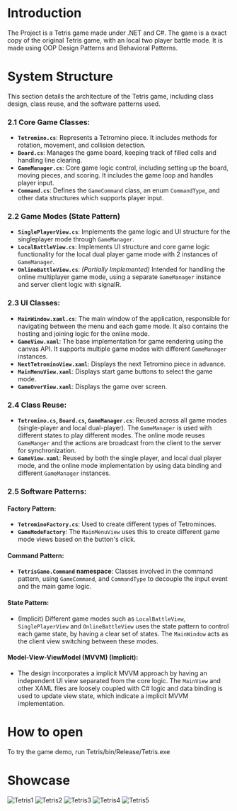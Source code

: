# Introduction
The Project is a Tetris game made under .NET and C#.
The game is a exact copy of the original Tetris game, with an local two player battle mode. It is made using OOP Design Patterns and Behavioral Patterns.

# System Structure
This section details the architecture of the Tetris game, including class design, class reuse, and the software patterns used.

### 2.1 Core Game Classes:
- **`Tetromino.cs`**: Represents a Tetromino piece. It includes methods for rotation, movement, and collision detection.
- **`Board.cs`**: Manages the game board, keeping track of filled cells and handling line clearing.
- **`GameManager.cs`**: Core game logic control, including setting up the board, moving pieces, and scoring. It includes the game loop and handles player input.
- **`Command.cs`**: Defines the `GameCommand` class, an enum `CommandType`, and other data structures which supports player input.

### 2.2 Game Modes (State Pattern)
- **`SinglePlayerView.cs`**: Implements the game logic and UI structure for the singleplayer mode through `GameManager`.
- **`LocalBattleView.cs`**: Implements UI structure and core game logic functionality for the local dual player game mode with 2 instances of `GameManager`.
- **`OnlineBattleView.cs`**: *(Partially Implemented)* Intended for handling the online multiplayer game mode, using a separate `GameManager` instance and server client logic with signalR.

### 2.3 UI Classes:
- **`MainWindow.xaml.cs`**: The main window of the application, responsible for navigating between the menu and each game mode. It also contains the hosting and joining logic for the online mode.
- **`GameView.xaml`**: The base implementation for game rendering using the canvas API. It supports multiple game modes with different `GameManager` instances.
- **`NextTetrominoView.xaml`**: Displays the next Tetromino piece in advance.
- **`MainMenuView.xaml`**: Displays start game buttons to select the game mode.
- **`GameOverView.xaml`**: Displays the game over screen.

### 2.4 Class Reuse:
- **`Tetromino.cs`, `Board.cs`, `GameManager.cs`**: Reused across all game modes (single-player and local dual-player). The `GameManager` is used with different states to play different modes. The online mode reuses `GameManger` and the actions are broadcast from the client to the server for synchronization.
- **`GameView.xaml`**: Reused by both the single player, and local dual player mode, and the online mode implementation by using data binding and different `GameManager` instances.

### 2.5 Software Patterns:
#### Factory Pattern:
- **`TetrominoFactory.cs`**: Used to create different types of Tetrominoes.
- **`GameModeFactory`**: The `MainMenuView` uses this to create different game mode views based on the button's click.

#### Command Pattern:
- **`TetrisGame.Command` namespace**: Classes involved in the command pattern, using `GameCommand`, and `CommandType` to decouple the input event and the main game logic.

#### State Pattern:
- (Implicit) Different game modes such as `LocalBattleView`, `SinglePlayerView` and `OnlineBattleView` uses the state pattern to control each game state, by having a clear set of states. The `MainWindow` acts as the client view switching between these modes.

#### Model-View-ViewModel (MVVM) (Implicit):
- The design incorporates a implicit MVVM approach by having an independent UI view separated from the core logic. The `MainView` and other XAML files are loosely coupled with C# logic and data binding is used to update view state, which indicate a implicit MVVM implementation.




# How to open
To try the game demo, run Tetris/bin/Release/Tetris.exe

# Showcase
![Tetris1](https://github.com/user-attachments/assets/398f87b6-c103-408a-998f-a022354594c8)
![Tetris2](https://github.com/user-attachments/assets/0198c810-3a4d-4a03-a86a-4f60cb48483d)
![Tetris3](https://github.com/user-attachments/assets/71ffd89e-f9f3-45cd-9148-a816590c6105)
![Tetris4](https://github.com/user-attachments/assets/cd011ec2-754b-465e-8dc9-f9cdad6c8753)
![Tetris5](https://github.com/user-attachments/assets/13a7af15-40d5-49ef-ac73-fe57b1319071)
